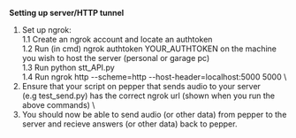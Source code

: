 **Setting up server/HTTP tunnel**
1. Set up ngrok:\
      1.1 Create an ngrok account and locate an authtoken\
      1.2 Run (in cmd) ngrok authtoken YOUR_AUTHTOKEN on the machine you wish to host the server (personal or garage pc) \
      1.3 Run python stt_API.py \
      1.4 Run ngrok http --scheme=http --host-header=localhost:5000 5000 \
2. Ensure that your script on pepper that sends audio to your server \
   (e.g test_send.py) has the correct ngrok url (shown when you run the above commands) \
3. You should now be able to send audio (or other data) from pepper to the server and recieve answers (or other data) back to pepper.
